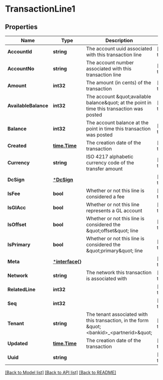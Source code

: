 # TransactionLine1

## Properties
Name | Type | Description | Notes
------------ | ------------- | ------------- | -------------
**AccountId** | **string** | The account uuid associated with this transaction line | [default to null]
**AccountNo** | **string** | The account number associated with this transaction line | [default to null]
**Amount** | **int32** | The amount (in cents) of the transaction | [default to null]
**AvailableBalance** | **int32** | The account \&quot;available balance\&quot; at the point in time this transaction was posted | [default to null]
**Balance** | **int32** | The account balance at the point in time this transaction was posted | [default to null]
**Created** | [**time.Time**](time.Time.md) | The creation date of the transaction | [default to null]
**Currency** | **string** | ISO 4217 alphabetic currency code of the transfer amount | [default to null]
**DcSign** | [***DcSign**](dc_sign.md) |  | [default to null]
**IsFee** | **bool** | Whether or not this line is considered a fee | [default to null]
**IsGlAcc** | **bool** | Whether or not this line represents a GL account | [default to null]
**IsOffset** | **bool** | Whether or not this line is considered the \&quot;offset\&quot; line | [default to null]
**IsPrimary** | **bool** | Whether or not this line is considered the \&quot;primary\&quot; line | [default to null]
**Meta** | [***interface{}**](interface{}.md) |  | [default to null]
**Network** | **string** | The network this transaction is associated with | [default to null]
**RelatedLine** | **int32** |  | [default to null]
**Seq** | **int32** |  | [default to null]
**Tenant** | **string** | The tenant associated with this transaction, in the form \&quot;&lt;bankid&gt;_&lt;partnerid&gt;\&quot; | [default to null]
**Updated** | [**time.Time**](time.Time.md) | The creation date of the transaction | [default to null]
**Uuid** | **string** |  | [default to null]

[[Back to Model list]](../README.md#documentation-for-models) [[Back to API list]](../README.md#documentation-for-api-endpoints) [[Back to README]](../README.md)

